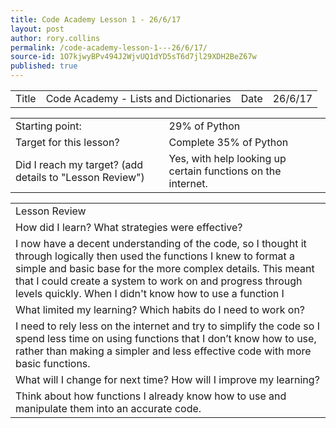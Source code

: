 ```yaml
---
title: Code Academy Lesson 1 - 26/6/17
layout: post
author: rory.collins
permalink: /code-academy-lesson-1---26/6/17/
source-id: 1O7kjwyBPv494J2WjvUQ1dYD5sT6d7jl29XDH2BeZ67w
published: true
---
```

<table>
  <tr>
    <td>Title</td>
    <td>Code Academy - Lists and Dictionaries</td>
    <td>Date</td>
    <td>26/6/17</td>
  </tr>
</table>


<table>
  <tr>
    <td>Starting point:</td>
    <td>29% of Python</td>
  </tr>
  <tr>
    <td>Target for this lesson?</td>
    <td>Complete 35% of Python</td>
  </tr>
  <tr>
    <td>Did I reach my target? 
(add details to "Lesson Review")</td>
    <td>Yes, with help looking up certain functions on the internet.</td>
  </tr>
</table>


<table>
  <tr>
    <td>Lesson Review</td>
  </tr>
  <tr>
    <td>How did I learn? What strategies were effective? </td>
  </tr>
  <tr>
    <td>I now have a decent understanding of the code, so I thought it through logically then used the functions I knew to format a simple and basic base for the more complex details. This meant that I could create a system to work on and progress through levels quickly. When I didn't know how to use a function I </td>
  </tr>
  <tr>
    <td>What limited my learning? Which habits do I need to work on? </td>
  </tr>
  <tr>
    <td>I need to rely less on the internet and try to simplify the code so I spend less time on using functions that I don’t know how to use, rather than making a simpler and less effective code with more basic functions.</td>
  </tr>
  <tr>
    <td>What will I change for next time? How will I improve my learning?</td>
  </tr>
  <tr>
    <td>Think about how functions I already know how to use and manipulate them into an accurate code.</td>
  </tr>
</table>


